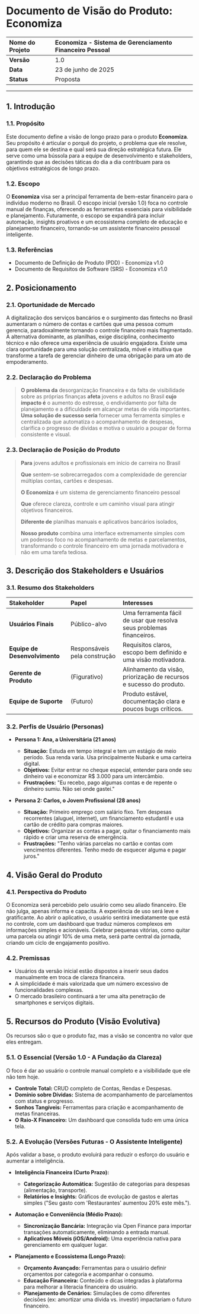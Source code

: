 # Documento de Visão do Produto: Economiza

| **Nome do Projeto** | Economiza - Sistema de Gerenciamento Financeiro Pessoal |
| :--- | :--- |
| **Versão** | 1.0 |
| **Data** | 23 de junho de 2025 |
| **Status** | Proposta |

---

## 1. Introdução

### 1.1. Propósito
Este documento define a visão de longo prazo para o produto **Economiza**. Seu propósito é articular o porquê do projeto, o problema que ele resolve, para quem ele se destina e qual será sua direção estratégica futura. Ele serve como uma bússola para a equipe de desenvolvimento e stakeholders, garantindo que as decisões táticas do dia a dia contribuam para os objetivos estratégicos de longo prazo.

### 1.2. Escopo
O **Economiza** visa ser a principal ferramenta de bem-estar financeiro para o indivíduo moderno no Brasil. O escopo inicial (versão 1.0) foca no controle manual de finanças, oferecendo as ferramentas essenciais para visibilidade e planejamento. Futuramente, o escopo se expandirá para incluir automação, insights proativos e um ecossistema completo de educação e planejamento financeiro, tornando-se um assistente financeiro pessoal inteligente.

### 1.3. Referências
* Documento de Definição de Produto (PDD) - Economiza v1.0
* Documento de Requisitos de Software (SRS) - Economiza v1.0

## 2. Posicionamento

### 2.1. Oportunidade de Mercado
A digitalização dos serviços bancários e o surgimento das fintechs no Brasil aumentaram o número de contas e cartões que uma pessoa comum gerencia, paradoxalmente tornando o controle financeiro mais fragmentado. A alternativa dominante, as planilhas, exige disciplina, conhecimento técnico e não oferece uma experiência de usuário engajadora. Existe uma clara oportunidade para uma solução centralizada, móvel e intuitiva que transforme a tarefa de gerenciar dinheiro de uma obrigação para um ato de empoderamento.

### 2.2. Declaração do Problema

> **O problema da** desorganização financeira e da falta de visibilidade sobre as próprias finanças **afeta** jovens e adultos no Brasil **cujo impacto é** o aumento do estresse, o endividamento por falta de planejamento e a dificuldade em alcançar metas de vida importantes.
> **Uma solução de sucesso seria** fornecer uma ferramenta simples e centralizada que automatiza o acompanhamento de despesas, clarifica o progresso de dívidas e motiva o usuário a poupar de forma consistente e visual.

### 2.3. Declaração de Posição do Produto

> **Para** jovens adultos e profissionais em início de carreira no Brasil
>
> **Que** sentem-se sobrecarregados com a complexidade de gerenciar múltiplas contas, cartões e despesas.
>
> **O Economiza** é um sistema de gerenciamento financeiro pessoal
>
> **Que** oferece clareza, controle e um caminho visual para atingir objetivos financeiros.
>
> **Diferente de** planilhas manuais e aplicativos bancários isolados,
>
> **Nosso produto** combina uma interface extremamente simples com um poderoso foco no acompanhamento de metas e parcelamentos, transformando o controle financeiro em uma jornada motivadora e não em uma tarefa tediosa.

## 3. Descrição dos Stakeholders e Usuários

### 3.1. Resumo dos Stakeholders

| Stakeholder | Papel | Interesses |
| :--- | :--- | :--- |
| **Usuários Finais** | Público-alvo | Uma ferramenta fácil de usar que resolva seus problemas financeiros. |
| **Equipe de Desenvolvimento**| Responsáveis pela construção | Requisitos claros, escopo bem definido e uma visão motivadora. |
| **Gerente de Produto** | (Figurativo) | Alinhamento da visão, priorização de recursos e sucesso do produto. |
| **Equipe de Suporte** | (Futuro) | Produto estável, documentação clara e poucos bugs críticos. |

### 3.2. Perfis de Usuário (Personas)

* **Persona 1: Ana, a Universitária (21 anos)**
    * **Situação:** Estuda em tempo integral e tem um estágio de meio período. Sua renda varia. Usa principalmente Nubank e uma carteira digital.
    * **Objetivos:** Evitar entrar no cheque especial, entender para onde seu dinheiro vai e economizar R$ 3.000 para um intercâmbio.
    * **Frustrações:** "Eu recebo, pago algumas contas e de repente o dinheiro sumiu. Não sei onde gastei."

* **Persona 2: Carlos, o Jovem Profissional (28 anos)**
    * **Situação:** Primeiro emprego com salário fixo. Tem despesas recorrentes (aluguel, internet), um financiamento estudantil e usa cartão de crédito para compras maiores.
    * **Objetivos:** Organizar as contas a pagar, quitar o financiamento mais rápido e criar uma reserva de emergência.
    * **Frustrações:** "Tenho várias parcelas no cartão e contas com vencimentos diferentes. Tenho medo de esquecer alguma e pagar juros."

## 4. Visão Geral do Produto

### 4.1. Perspectiva do Produto
O Economiza será percebido pelo usuário como seu aliado financeiro. Ele não julga, apenas informa e capacita. A experiência de uso será leve e gratificante. Ao abrir o aplicativo, o usuário sentirá imediatamente que está no controle, com um dashboard que traduz números complexos em informações simples e acionáveis. Celebrar pequenas vitórias, como quitar uma parcela ou atingir 10% de uma meta, será parte central da jornada, criando um ciclo de engajamento positivo.

### 4.2. Premissas
* Usuários da versão inicial estão dispostos a inserir seus dados manualmente em troca de clareza financeira.
* A simplicidade é mais valorizada que um número excessivo de funcionalidades complexas.
* O mercado brasileiro continuará a ter uma alta penetração de smartphones e serviços digitais.

## 5. Recursos do Produto (Visão Evolutiva)

Os recursos são o que o produto faz, mas a visão se concentra no valor que eles entregam.

### 5.1. O Essencial (Versão 1.0 - A Fundação da Clareza)
O foco é dar ao usuário o controle manual completo e a visibilidade que ele não tem hoje.
* **Controle Total:** CRUD completo de Contas, Rendas e Despesas.
* **Domínio sobre Dívidas:** Sistema de acompanhamento de parcelamentos com status e progresso.
* **Sonhos Tangíveis:** Ferramentas para criação e acompanhamento de metas financeiras.
* **O Raio-X Financeiro:** Um dashboard que consolida tudo em uma única tela.

### 5.2. A Evolução (Versões Futuras - O Assistente Inteligente)
Após validar a base, o produto evoluirá para reduzir o esforço do usuário e aumentar a inteligência.
* **Inteligência Financeira (Curto Prazo):**
    * **Categorização Automática:** Sugestão de categorias para despesas (alimentação, transporte).
    * **Relatórios e Insights:** Gráficos de evolução de gastos e alertas simples ("Seu gasto com 'Restaurantes' aumentou 20% este mês.").

* **Automação e Conveniência (Médio Prazo):**
    * **Sincronização Bancária:** Integração via Open Finance para importar transações automaticamente, eliminando a entrada manual.
    * **Aplicativos Móveis (iOS/Android):** Uma experiência nativa para gerenciamento em qualquer lugar.

* **Planejamento e Ecossistema (Longo Prazo):**
    * **Orçamento Avançado:** Ferramentas para o usuário definir orçamentos por categoria e acompanhar o consumo.
    * **Educação Financeira:** Conteúdo e dicas integradas à plataforma para melhorar a literacia financeira do usuário.
    * **Planejamento de Cenários:** Simulações de como diferentes decisões (ex: amortizar uma dívida vs. investir) impactariam o futuro financeiro.